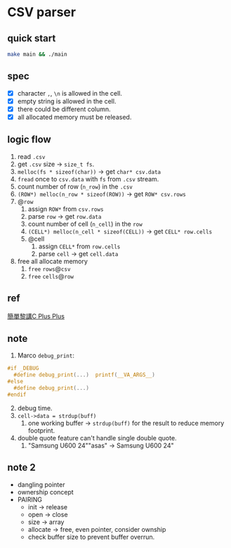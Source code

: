 # CSV parser

## quick start

```sh
make main && ./main
```

## spec

- [x] character `,`, `\n` is allowed in the cell.
- [x] empty string is allowed in the cell.
- [x] there could be different column.
- [x] all allocated memory must be released.

## logic flow

1. read `.csv`
2. get `.csv` size -> `size_t fs`.
3. `melloc(fs * sizeof(char))` -> get `char* csv.data`
4. `fread` once to `csv.data` with `fs` from `.csv` stream.
5. count number of row (`n_row`) in the `.csv`
6. `(ROW*) melloc(n_row * sizeof(ROW))` -> get `ROW* csv.rows`
7. @`row`
   1. assign `ROW*` from `csv.rows`
   2. parse `row` -> get `row.data`
   3. count number of cell (`n_cell`) in the `row`
   4. `(CELL*) melloc(n_cell * sizeof(CELL))` -> get `CELL* row.cells`
   5. @cell
      1. assign `CELL*` from `row.cells`
      2. parse `cell` -> get `cell.data`
8. free all allocate memory
   1. `free` `rows`@`csv`
   2. `free` `cells`@`row`

## ref

[簡單黎講C Plus Plus](https://www.youtube.com/watch?v=cdTnj6rtEMI)

## note

1. Marco `debug_print`:

```c
#if _DEBUG
  #define debug_print(...)  printf(__VA_ARGS__)
#else
  #define debug_print(...)
#endif
```

2. debug time.
3. `cell->data = strdup(buff)`
   1. one working buffer -> `strdup(buff)` for the result to reduce memory footprint.
4. double quote feature can't handle single double quote.
   1. "Samsung U600 24""asas" -> Samsung U600 24"

## note 2

- dangling pointer
- ownership concept
- PAIRING
  - init -> release
  - open -> close
  - size -> array
  - allocate -> free, even pointer, consider ownship
  - check buffer size to prevent buffer overrun.
